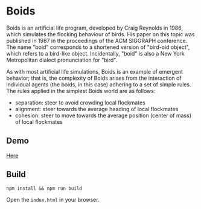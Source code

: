 # Boids

Boids is an artificial life program, developed by Craig Reynolds in 1986, which simulates the flocking behaviour of birds. His paper on this topic was published in 1987 in the proceedings of the ACM SIGGRAPH conference. The name "boid" corresponds to a shortened version of "bird-oid object", which refers to a bird-like object. Incidentally, "boid" is also a New York Metropolitan dialect pronunciation for "bird".

As with most artificial life simulations, Boids is an example of emergent behavior; that is, the complexity of Boids arises from the interaction of individual agents (the boids, in this case) adhering to a set of simple rules. The rules applied in the simplest Boids world are as follows:

 - separation: steer to avoid crowding local flockmates
 - alignment: steer towards the average heading of local flockmates
 - cohesion: steer to move towards the average position (center of mass) of local flockmates

## Demo

[Here](https://bertmaurau.be/projects/visualizations-and-simulations/boid-flocking-simulation/)


## Build

```
npm install && npm run build
```

Open the `index.html` in your browser.